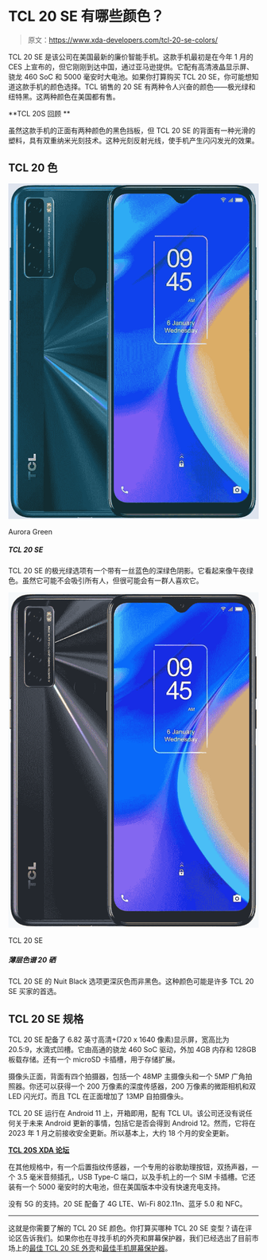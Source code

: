# TCL 20 SE 有哪些颜色？

> 原文：<https://www.xda-developers.com/tcl-20-se-colors/>

TCL 20 SE 是该公司在美国最新的廉价智能手机。这款手机最初是在今年 1 月的 CES 上宣布的，但它刚刚到达中国，通过亚马逊提供。它配有高清液晶显示屏、骁龙 460 SoC 和 5000 毫安时大电池。如果你打算购买 TCL 20 SE，你可能想知道这款手机的颜色选择。TCL 销售的 20 SE 有两种令人兴奋的颜色——极光绿和纽特黑。这两种颜色在美国都有售。

**TCL 20S 回顾 **

虽然这款手机的正面有两种颜色的黑色挡板，但 TCL 20 SE 的背面有一种光滑的塑料，具有双重纳米光刻技术。这种光刻反射光线，使手机产生闪闪发光的效果。

## TCL 20 色

 <picture>![The Aurora Green option of the TCL 20 SE has a dark green shade with a hint of blue. It looks like midnight green. While it may not entice everyone, there's very likely a crowd for it.](img/be02da5be41071b2b7c9efcc683988c3.png)</picture> 

Aurora Green

##### TCL 20 SE

TCL 20 SE 的极光绿选项有一个带有一丝蓝色的深绿色阴影。它看起来像午夜绿色。虽然它可能不会吸引所有人，但很可能会有一群人喜欢它。

 <picture>![TCL 20 SE is the company’s newest budget phone. It runs on Android 11, and packs a Snapdragon 460 SoC and a large 5,000mAh battery.](img/3c6fbfba18f46a4501d39bb33a5e79bd.png)</picture> 

TCL 20 SE

##### 薄层色谱 20 硒

TCL 20 SE 的 Nuit Black 选项更深灰色而非黑色。这种颜色可能是许多 TCL 20 SE 买家的首选。

## TCL 20 SE 规格

TCL 20 SE 配备了 6.82 英寸高清+(720 x 1640 像素)显示屏，宽高比为 20.5:9，水滴式凹槽。它由高通的骁龙 460 SoC 驱动，外加 4GB 内存和 128GB 板载存储。还有一个 microSD 卡插槽，用于存储扩展。

摄像头正面，背面有四个拍摄器，包括一个 48MP 主摄像头和一个 5MP 广角拍照器。你还可以获得一个 200 万像素的深度传感器，200 万像素的微距相机和双 LED 闪光灯。而且 TCL 在正面增加了 13MP 自拍摄像头。

TCL 20 SE 运行在 Android 11 上，开箱即用，配有 TCL UI。该公司还没有说任何关于未来 Android 更新的事情，包括它是否会得到 Android 12。然而，它将在 2023 年 1 月之前接收安全更新。所以基本上，大约 18 个月的安全更新。

**[TCL 20S XDA 论坛](https://forum.xda-developers.com/f/tcl-20s.12405/)**

在其他规格中，有一个后置指纹传感器，一个专用的谷歌助理按钮，双扬声器，一个 3.5 毫米音频插孔，USB Type-C 端口，以及手机上的一个 SIM 卡插槽。它还装有一个 5000 毫安时的大电池，但在美国版本中没有快速充电支持。

没有 5G 的支持。20 SE 配备了 4G LTE、Wi-Fi 802.11n、蓝牙 5.0 和 NFC。

* * *

这就是你需要了解的 TCL 20 SE 颜色。你打算买哪种 TCL 20 SE 变型？请在评论区告诉我们。如果你也在寻找手机的外壳和屏幕保护器，我们已经选出了目前市场上的[最佳 TCL 20 SE 外壳](https://www.xda-developers.com/best-tcl-20-se-case/)和[最佳手机屏幕保护器](https://www.xda-developers.com/best-tcl-20-se-screen-protector/)。